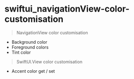 # swiftui_navigationView-color-customisation
> NavigationView color customisation
* Background color
* Foreground colors
* Tint color

> SwiftUI.View color customisation
* Accent color get / set
